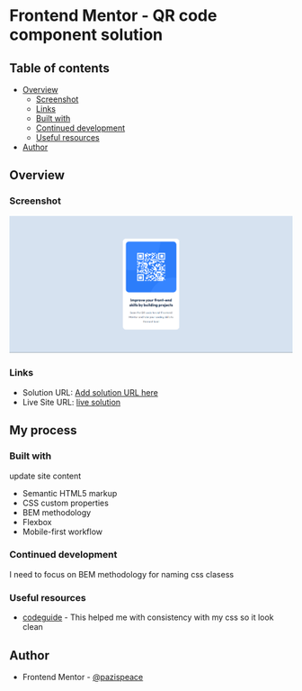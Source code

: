 # Frontend Mentor - QR code component solution

## Table of contents

- [Overview](#overview)
  - [Screenshot](#screenshot)
  - [Links](#links)
  - [Built with](#built-with)
  - [Continued development](#continued-development)
  - [Useful resources](#useful-resources)
- [Author](#author)

## Overview

### Screenshot

![](./screenshot.png)

### Links

- Solution URL: [Add solution URL here](https://your-solution-url.com)
- Live Site URL: [live solution](https://pazispeace.github.io/frontendmentor_updated/)

## My process

### Built with

update site content

- Semantic HTML5 markup
- CSS custom properties
- BEM methodology
- Flexbox
- Mobile-first workflow

### Continued development

I need to focus on BEM methodology for naming css clasess

### Useful resources

- [codeguide](https://codeguide.co/) - This helped me with consistency with my css so it look clean

## Author

- Frontend Mentor - [@pazispeace](https://www.frontendmentor.io/profile/pazispeace)
